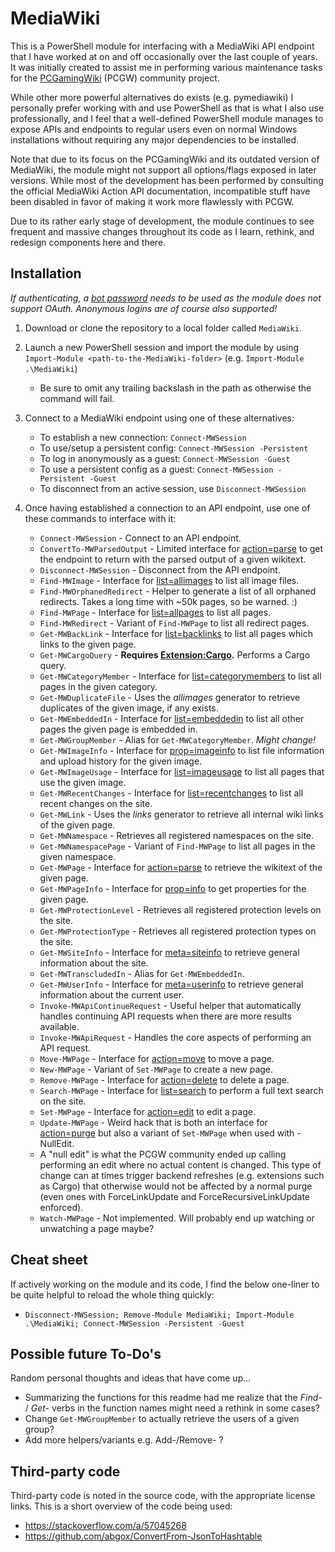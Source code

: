 # MediaWiki
This is a PowerShell module for interfacing with a MediaWiki API endpoint that I have worked at
on and off occasionally over the last couple of years. It was initially created to assist me in
performing various maintenance tasks for the [PCGamingWiki](https://www.pcgamingwiki.com/) (PCGW) community project.

While other more powerful alternatives do exists (e.g. pymediawiki) I personally prefer working
with and use PowerShell as that is what I also use professionally, and I feel that a well-defined
PowerShell module manages to expose APIs and endpoints to regular users even on normal Windows
installations without requiring any major dependencies to be installed.

Note that due to its focus on the PCGamingWiki and its outdated version of MediaWiki, the module
might not support all options/flags exposed in later versions. While most of the development has
been performed by consulting the official MediaWiki Action API documentation, incompatible stuff
have been disabled in favor of making it work more flawlessly with PCGW.

Due to its rather early stage of development, the module continues to see frequent and massive
changes throughout its code as I learn, rethink, and redesign components here and there.

## Installation
*If authenticating, a [bot password](https://www.mediawiki.org/wiki/Manual:Bot_passwords) needs to be used as the module does not support OAuth.*
*Anonymous logins are of course also supported!*

1. Download or clone the repository to a local folder called `MediaWiki`.

2. Launch a new PowerShell session and import the module by using `Import-Module <path-to-the-MediaWiki-folder>` (e.g. `Import-Module .\MediaWiki`)

   * Be sure to omit any trailing backslash in the path as otherwise the command will fail.

3. Connect to a MediaWiki endpoint using one of these alternatives:

   * To establish a new connection: `Connect-MWSession`
   * To use/setup a persistent config: `Connect-MWSession -Persistent`
   * To log in anonymously as a guest: `Connect-MWSession -Guest`
   * To use a persistent config as a guest: `Connect-MWSession -Persistent -Guest`
   * To disconnect from an active session, use `Disconnect-MWSession`

4. Once having established a connection to an API endpoint, use one of these commands to interface with it:

   * `Connect-MWSession` - Connect to an API endpoint.
   * `ConvertTo-MWParsedOutput` - Limited interface for [action=parse](https://www.mediawiki.org/wiki/API:Parsing_wikitext) to get the endpoint to return with the parsed output of a given wikitext.
   * `Disconnect-MWSession` - Disconnect from the API endpoint.
   * `Find-MWImage` - Interface for [list=allimages](https://www.mediawiki.org/wiki/API:Allimages) to list all image files.
   * `Find-MWOrphanedRedirect` - Helper to generate a list of all orphaned redirects. Takes a long time with ~50k pages, so be warned. :)
   * `Find-MWPage` - Interface for [list=allpages](https://www.mediawiki.org/wiki/API:Allpages) to list all pages.
   * `Find-MWRedirect` - Variant of `Find-MWPage` to list all redirect pages.
   * `Get-MWBackLink` - Interface for [list=backlinks](https://www.mediawiki.org/wiki/API:Backlinks) to list all pages which links to the given page.
   * `Get-MWCargoQuery` - **Requires [Extension:Cargo](https://www.mediawiki.org/wiki/Extension:Cargo).** Performs a Cargo query.
   * `Get-MWCategoryMember` - Interface for [list=categorymembers](https://www.mediawiki.org/wiki/API:Backlinks) to list all pages in the given category.
   * `Get-MWDuplicateFile` - Uses the *allimages* generator to retrieve duplicates of the given image, if any exists.
   * `Get-MWEmbeddedIn` - Interface for [list=embeddedin](https://www.mediawiki.org/wiki/API:Embeddedin) to list all other pages the given page is embedded in.
   * `Get-MWGroupMember` - Alias for `Get-MWCategoryMember`. *Might change!*
   * `Get-MWImageInfo` - Interface for [prop=imageinfo](https://www.mediawiki.org/wiki/API:Imageinfo) to list file information and upload history for the given image.
   * `Get-MWImageUsage` - Interface for [list=imageusage](https://www.mediawiki.org/wiki/API:Imageusage) to list all pages that use the given image.
   * `Get-MWRecentChanges` - Interface for [list=recentchanges](https://www.mediawiki.org/wiki/API:RecentChanges) to list all recent changes on the site.
   * `Get-MWLink` - Uses the *links* generator to retrieve all internal wiki links of the given page.
   * `Get-MWNamespace` - Retrieves all registered namespaces on the site.
   * `Get-MWNamespacePage` - Variant of `Find-MWPage` to list all pages in the given namespace.
   * `Get-MWPage` - Interface for [action=parse](https://www.mediawiki.org/wiki/API:Parsing_wikitext) to retrieve the wikitext of the given page.
   * `Get-MWPageInfo` - Interface for [prop=info](https://www.mediawiki.org/wiki/API:Info) to get properties for the given page.
   * `Get-MWProtectionLevel` - Retrieves all registered protection levels on the site.
   * `Get-MWProtectionType` - Retrieves all registered protection types on the site.
   * `Get-MWSiteInfo` - Interface for [meta=siteinfo](https://www.mediawiki.org/wiki/API:Siteinfo) to retrieve general information about the site. 
   * `Get-MWTranscludedIn` - Alias for `Get-MWEmbeddedIn`.
   * `Get-MWUserInfo` - Interface for [meta=userinfo](https://www.mediawiki.org/wiki/API:Userinfo) to retrieve general information about the current user. 
   * `Invoke-MWApiContinueRequest` - Useful helper that automatically handles continuing API requests when there are more results available.
   * `Invoke-MWApiRequest` - Handles the core aspects of performing an API request.
   * `Move-MWPage` - Interface for [action=move](https://www.mediawiki.org/wiki/API:Move) to move a page.
   * `New-MWPage` - Variant of `Set-MWPage` to create a new page.
   * `Remove-MWPage` - Interface for [action=delete](https://www.mediawiki.org/wiki/API:Delete) to delete a page.
   * `Search-MWPage` - Interface for [list=search](https://www.mediawiki.org/wiki/API:Search) to perform a full text search on the site.
   * `Set-MWPage` - Interface for [action=edit](https://www.mediawiki.org/wiki/API:Edit) to edit a page.
   * `Update-MWPage` - Weird hack that is both an interface for [action=purge](https://www.mediawiki.org/wiki/API:Purge) but also a variant of `Set-MWPage` when used with -NullEdit.
    * A "null edit" is what the PCGW community ended up calling performing an edit where no actual content is changed. This type of change can at times trigger backend refreshes (e.g. extensions such as Cargo) that otherwise would not be affected by a normal purge (even ones with ForceLinkUpdate and ForceRecursiveLinkUpdate enforced).
   * `Watch-MWPage` - Not implemented. Will probably end up watching or unwatching a page maybe?

## Cheat sheet
If actively working on the module and its code, I find the below one-liner to be quite helpful to reload the whole thing quickly:

* `Disconnect-MWSession; Remove-Module MediaWiki; Import-Module .\MediaWiki; Connect-MWSession -Persistent -Guest`

## Possible future To-Do's
Random personal thoughts and ideas that have come up...

* Summarizing the functions for this readme had me realize that the *Find-* / *Get-* verbs in the function names might need a rethink in some cases?
* Change `Get-MWGroupMember` to actually retrieve the users of a given group?
* Add more helpers/variants e.g. Add-/Remove- ?

## Third-party code
Third-party code is noted in the source code, with the appropriate license links.
This is a short overview of the code being used:

* https://stackoverflow.com/a/57045268
* https://github.com/abgox/ConvertFrom-JsonToHashtable
